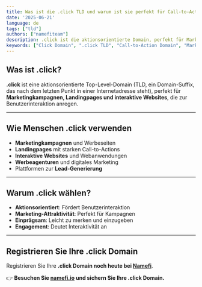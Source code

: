 ```yaml
---
title: Was ist die .click TLD und warum ist sie perfekt für Call-to-Action-Websites?
date: '2025-06-21'
language: de
tags: ["tld"]
authors: ["namefiteam"]
description: .click ist die aktionsorientierte Domain, perfekt für Marketingkampagnen, Landingpages und interaktive Websites.
keywords: ["Click Domain", ".click TLD", "Call-to-Action Domain", "Marketing Domain", "Landingpage Domain", "Aktionsorientierte TLD"]
---
```


## **Was ist .click?**

**.click** ist eine aktionsorientierte Top-Level-Domain (TLD, ein Domain-Suffix, das nach dem letzten Punkt in einer Internetadresse steht), perfekt für **Marketingkampagnen, Landingpages und interaktive Websites**, die zur Benutzerinteraktion anregen.

---

## **Wie Menschen .click verwenden**

*   **Marketingkampagnen** und Werbeseiten
*   **Landingpages** mit starken Call-to-Actions
*   **Interaktive Websites** und Webanwendungen
*   **Werbeagenturen** und digitales Marketing
*   Plattformen zur **Lead-Generierung**

---

## **Warum .click wählen?**

*   **Aktionsorientiert**: Fördert Benutzerinteraktion
*   **Marketing-Attraktivität**: Perfekt für Kampagnen
*   **Einprägsam**: Leicht zu merken und einzugeben
*   **Engagement**: Deutet Interaktivität an

---

## **Registrieren Sie Ihre .click Domain**

Registrieren Sie Ihre **.click Domain noch heute bei [Namefi](https://namefi.io)**.

👉 **Besuchen Sie [namefi.io](https://namefi.io) und sichern Sie Ihre .click Domain.**